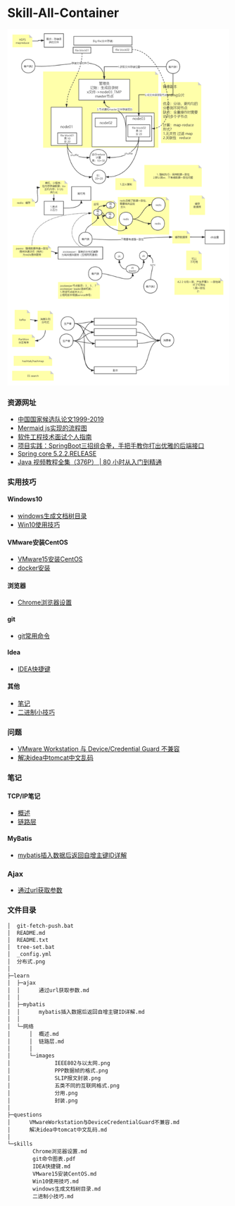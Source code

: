 # Skill-All-Container

![分布式](./分布式.png)

### 资源网址

- [中国国家候选队论文1999-2019](https://github.com/enkerewpo/OI-Public-Library/tree/master/IOI中国国家候选队论文1999-2019#数据结构-1)
- [Mermaid js实现的流程图](https://mermaid-js.github.io/mermaid/#/)
- [软件工程技术面试个人指南](https://github.com/kdn251/interviews/blob/master/README-zh-cn.md#数据结构)
- [项目实践：SpringBoot三招组合拳，手把手教你打出优雅的后端接口](https://zhuanlan.zhihu.com/p/134209666)
- [Spring core 5.2.2.RELEASE](https://docs.spring.io/spring/docs/5.2.2.RELEASE/spring-framework-reference/core.html#spring-core)
- [Java 视频教程全集（376P） | 80 小时从入门到精通](https://www.bilibili.com/video/BV1Jt411g7g4?p=125)

### 实用技巧

#### Windows10

- [windows生成文档树目录](./skills/windows生成文档树目录.md)
- [Win10使用技巧](./skills/Win10使用技巧.md)

#### VMware安装CentOS

- [VMware15安装CentOS](./skills/VMware15安装CentOS.md)
- [docker安装](https://gitee.com/letoco/docker-learning)

#### 浏览器

- [Chrome浏览器设置](./skills/Chrome浏览器设置.md)

#### git

- [git常用命令](./skills/git命令图表.pdf)

#### Idea

- [IDEA快捷键](./skills/IDEA快捷键.md)

#### 其他

- [笔记](http://git.songfang.top)
- [二进制小技巧](./skills/二进制小技巧.md)

### 问题

- [VMware Workstation 与 Device/Credential Guard 不兼容](./questions/VMwareWorkstation与DeviceCredentialGuard不兼容.md.md)
- [解决idea中tomcat中文乱码](./questions/解决idea中tomcat中文乱码.md)

### 笔记

#### TCP/IP笔记

- [概述](./learn/网络/概述.md)
- [链路层](./网络/链路层.md)

#### MyBatis

- [mybatis插入数据后返回自增主键ID详解](./learn/mybatis/mybatis插入数据后返回自增主键ID详解.md)

### Ajax

- [通过url获取参数](./learn/ajax/通过url获取参数.md)

### 文件目录

```
│  git-fetch-push.bat
│  README.md
│  README.txt
│  tree-set.bat
│  _config.yml
│  分布式.png
│  
├─learn
│  ├─ajax
│  │      通过url获取参数.md
│  │      
│  ├─mybatis
│  │      mybatis插入数据后返回自增主键ID详解.md
│  │      
│  └─网络
│      │  概述.md
│      │  链路层.md
│      │  
│      └─images
│              IEEE802与以太网.png
│              PPP数据帧的格式.png
│              SLIP报文封装.png
│              五类不同的互联网格式.png
│              分用.png
│              封装.png
│              
├─questions
│      VMwareWorkstation与DeviceCredentialGuard不兼容.md
│      解决idea中tomcat中文乱码.md
│      
└─skills
        Chrome浏览器设置.md
        git命令图表.pdf
        IDEA快捷键.md
        VMware15安装CentOS.md
        Win10使用技巧.md
        windows生成文档树目录.md
        二进制小技巧.md
```


